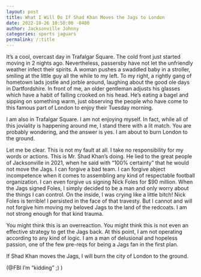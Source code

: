 ```yaml
---
layout: post
title: What I Will Do If Shad Khan Moves the Jags to London
date: 2022-10-26 10:50:00 -0400
author: Jacksonville Johnny
categories: sports jaguars
permalink: /:title
---
```

It’s a cool, overcast day in Trafalgar Square. The cold front just started moving in 2 nights ago. Nevertheless, passersby have not let the unfriendly weather infect their spirits. A woman pushes a swaddled baby in a stroller, smiling at the little guy all the while to my left. To my right, a rightly gang of hometown lads jostle and jorble around, laughing about the good ole days in Dartfordshire. In front of me, an older gentleman adjusts his glasses which have a habit of falling crooked on his head. He’s eating a bagel and sipping on something warm, just observing the people who have come to this famous part of London to enjoy their Tuesday morning. 

I am also in Trafalgar Square. I am not enjoying myself. In fact, while all of this joviality is happening around me, I stand there with a lit match. You are probably wondering, and the answer is yes. I am about to burn London to the ground. 

Let me be clear. This is not my fault at all. I take no responsibility for my words or actions. This is Mr. Shad Khan’s doing. He lied to the great people of Jacksonville in 2021, when he said with “100% certainty” that he would not move the Jags. I can forgive a bad team. I can forgive abject incompetence when it comes to assembling any kind of respectable football organization. I can even forgive us signing Nick Foles for $90 million. When the Jags signed Foles, I simply decided to be a man and only worry about the things I can control. On the inside, I was crying like a little bitch! Nick Foles is terrible! I persisted in the face of that travesty. But I cannot and will not forgive him moving my beloved Jags to the land of the redcoats. I am not strong enough for that kind trauma.

You might think this is an overreaction. You might think this is not even an effective strategy to get the Jags back. At this point, I am not operating according to any kind of logic. I am a man of delusional and hopeless passion, one of the few pre-reqs for being a Jags fan in the first plan. 

If Shad Khan moves the Jags, I will burn the city of London to the ground. 


(@FBI I’m “kidding” ;) )